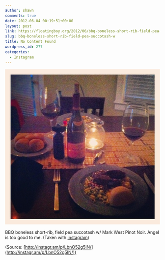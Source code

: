 ```yaml
---
author: shawn
comments: true
date: 2012-06-04 00:19:51+00:00
layout: post
link: https://floatingboy.org/2012/06/bbq-boneless-short-rib-field-pea-succotash-w/
slug: bbq-boneless-short-rib-field-pea-succotash-w
title: No Content Found
wordpress_id: 277
categories:
  - Instagram
---
```


[![](/assets/media/2012/06/m52gx4AL0y1qzw17so1.jpg)](http://instagr.am/p/LbnO52g5IN/)

BBQ boneless short-rib, field pea succotash w/ Mark West Pinot Noir. Angel is too good to me. (Taken with [instagram](http://instagr.am))

(Source: [http://instagr.am/p/LbnO52g5IN/](http://instagr.am/p/LbnO52g5IN/))
